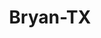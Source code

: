 ---
title: Bryan-TX
slug: bryan-tx
f_state:
- cms/state/texas.md
f_locations:
- cms/payday-loan/cash-in-advance-7652.md
- cms/payday-loan/cash-in-advance-7654.md
- cms/payday-loan/cash-plus-8313.md
- cms/payday-loan/central-texas-loans-inc-9623.md
- cms/payday-loan/central-texas-loans-inc-9624.md
- cms/payday-loan/check-go-9976.md
- cms/payday-loan/first-cash-advance-18446.md
- cms/payday-loan/freedom-financial-services-18812.md
- cms/payday-loan/mr-payroll-22217.md
- cms/payday-loan/mr-payroll-22231.md
- cms/payday-loan/mr-payroll-bryan-22379.md
- cms/payday-loan/rent-a-center-25931.md
- cms/payday-loan/texas-paychecks-27243.md
- cms/payday-loan/texas-paychecks-27244.md
- cms/payday-loan/texas-small-business-services-27245.md
- cms/payday-loan/texas-small-business-services-27246.md
updated-on: '2024-05-30T13:41:28.615Z'
created-on: '2024-05-30T13:41:28.615Z'
published-on: '2024-05-30T13:54:32.469Z'
f_city: Bryan
layout: '[city].html'
tags: city
---